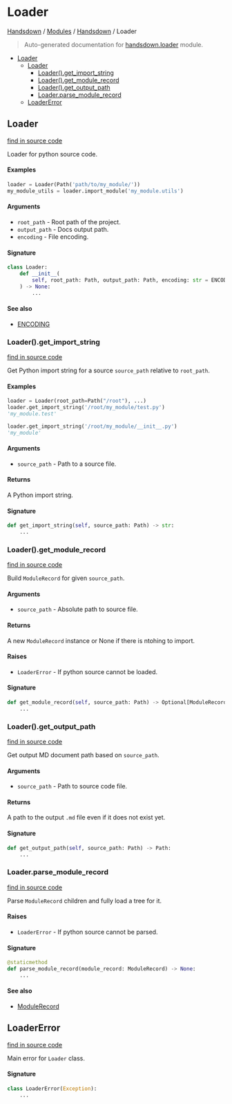 # Loader

[Handsdown](../README.md#-handsdown---python-documentation-generator) / [Modules](../MODULES.md#modules) / [Handsdown](index.md#handsdown) / Loader

> Auto-generated documentation for [handsdown.loader](https://github.com/vemel/handsdown/blob/main/handsdown/loader.py) module.

- [Loader](#loader)
  - [Loader](#loader-1)
    - [Loader().get_import_string](#loader()get_import_string)
    - [Loader().get_module_record](#loader()get_module_record)
    - [Loader().get_output_path](#loader()get_output_path)
    - [Loader.parse_module_record](#loaderparse_module_record)
  - [LoaderError](#loadererror)

## Loader

[find in source code](https://github.com/vemel/handsdown/blob/main/handsdown/loader.py#L22)

Loader for python source code.

#### Examples

```python
loader = Loader(Path('path/to/my_module/'))
my_module_utils = loader.import_module('my_module.utils')
```

#### Arguments

- `root_path` - Root path of the project.
- `output_path` - Docs output path.
- `encoding` - File encoding.

#### Signature

```python
class Loader:
    def __init__(
        self, root_path: Path, output_path: Path, encoding: str = ENCODING
    ) -> None:
        ...
```

#### See also

- [ENCODING](settings.md#encoding)

### Loader().get_import_string

[find in source code](https://github.com/vemel/handsdown/blob/main/handsdown/loader.py#L129)

Get Python import string for a source `source_path` relative to `root_path`.

#### Examples

```python
loader = Loader(root_path=Path("/root"), ...)
loader.get_import_string('/root/my_module/test.py')
'my_module.test'

loader.get_import_string('/root/my_module/__init__.py')
'my_module'
```

#### Arguments

- `source_path` - Path to a source file.

#### Returns

A Python import string.

#### Signature

```python
def get_import_string(self, source_path: Path) -> str:
    ...
```

### Loader().get_module_record

[find in source code](https://github.com/vemel/handsdown/blob/main/handsdown/loader.py#L64)

Build `ModuleRecord` for given `source_path`.

#### Arguments

- `source_path` - Absolute path to source file.

#### Returns

A new `ModuleRecord` instance or None if there is ntohing to import.

#### Raises

- `LoaderError` - If python source cannot be loaded.

#### Signature

```python
def get_module_record(self, source_path: Path) -> Optional[ModuleRecord]:
    ...
```

### Loader().get_output_path

[find in source code](https://github.com/vemel/handsdown/blob/main/handsdown/loader.py#L44)

Get output MD document path based on `source_path`.

#### Arguments

- `source_path` - Path to source code file.

#### Returns

A path to the output `.md` file even if it does not exist yet.

#### Signature

```python
def get_output_path(self, source_path: Path) -> Path:
    ...
```

### Loader.parse_module_record

[find in source code](https://github.com/vemel/handsdown/blob/main/handsdown/loader.py#L114)

Parse `ModuleRecord` children and fully load a tree for it.

#### Raises

- `LoaderError` - If python source cannot be parsed.

#### Signature

```python
@staticmethod
def parse_module_record(module_record: ModuleRecord) -> None:
    ...
```

#### See also

- [ModuleRecord](ast_parser/node_records/module_record.md#modulerecord)



## LoaderError

[find in source code](https://github.com/vemel/handsdown/blob/main/handsdown/loader.py#L16)

Main error for `Loader` class.

#### Signature

```python
class LoaderError(Exception):
    ...
```


